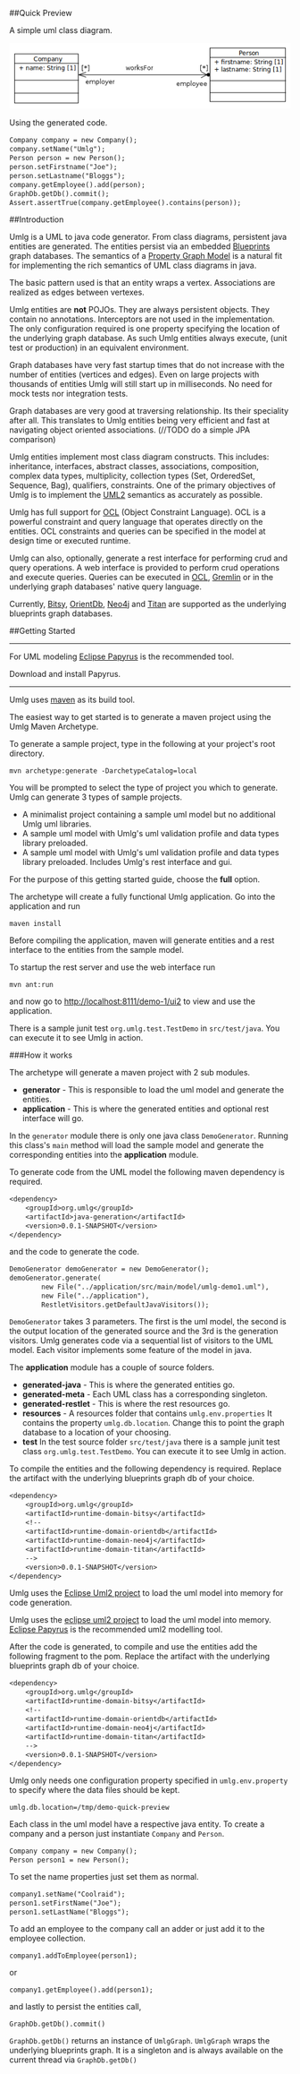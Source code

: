 ##Quick Preview

A simple uml class diagram.

![image of person works for company](images/uml/Package_umlg_demoQuickPreviewClassDiagram.PNG)

Using the generated code.

    Company company = new Company();
    company.setName("Umlg");
    Person person = new Person();
    person.setFirstname("Joe");
    person.setLastname("Bloggs");
    company.getEmployee().add(person);
    GraphDb.getDb().commit();
    Assert.assertTrue(company.getEmployee().contains(person));

##Introduction

Umlg is a UML to java code generator. From class diagrams, persistent java entities are generated. The entities persist
via an embedded [Blueprints](http://blueprints.tinkerpop.com) graph databases. The semantics of a
[Property Graph Model](https://github.com/tinkerpop/blueprints/wiki/Property-Graph-Model) is a natural fit for
implementing the rich semantics of UML class diagrams in java.

The basic pattern used is that an entity wraps a vertex. Associations are realized as edges between vertexes.

Umlg entities are **not** POJOs. They are always persistent objects. They contain no annotations. Interceptors are not used in the
implementation. The only configuration required is one property specifying the location of the underlying graph database.
As such Umlg entities always execute, (unit test or production) in an equivalent environment.

Graph databases have very fast startup times that do not increase with the number of entities (vertices and edges).
Even on large projects with thousands of entities Umlg will still start up in milliseconds. No need for mock tests nor integration tests.

Graph databases are very good at traversing relationship. Its their speciality after all. This translates to Umlg entities
being very efficient and fast at navigating object oriented associations. (//TODO do a simple JPA comparison)

Umlg entities implement most class diagram constructs. This includes: inheritance, interfaces, abstract
classes, associations, composition, complex data types, multiplicity, collection types (Set, OrderedSet, Sequence, Bag),
qualifiers, constraints. One of the primary objectives of Umlg is to implement the [UML2](http://www.omg.org/spec/UML/2.4.1/Superstructure/PDF)
semantics as accurately as possible.

Umlg has full support for [OCL](href="http://www.omg.org/spec/OCL/2.3.1/PDF") (Object Constraint Language). OCL is a
powerful constraint and query language that operates directly on the entities. OCL constraints and queries can be specified
in the model at design time or executed runtime.

Umlg can also, optionally, generate a rest interface for performing crud and query operations. A web interface is provided
to perform crud operations and execute queries. Queries can be executed in [OCL](http://www.omg.org/spec/OCL/2.3.1/PDF),
[Gremlin](https://github.com/tinkerpop/gremlin/wiki) or in the underlying graph databases' native query language.

Currently, [Bitsy](https://bitbucket.org/lambdazen/bitsy/wiki/Home), [OrientDb](http://www.orientdb.org/),
[Neo4j](http://www.neo4j.org/) and [Titan](https://github.com/thinkaurelius/titan/wiki) are supported as the underlying
blueprints graph databases.

##Getting Started

***

For UML modeling [Eclipse Papyrus](http://projects.eclipse.org/projects/modeling.mdt.papyrus) is the recommended tool.

Download and install Papyrus.

***

Umlg uses [maven](http://maven.apache.org/) as its build tool.

The easiest way to get started is to generate a maven project using the Umlg Maven Archetype.

To generate a sample project, type in the following at your project's root directory.

    mvn archetype:generate -DarchetypeCatalog=local

You will be prompted to select the type of project you which to generate. Umlg can generate 3 types of sample projects.

* A minimalist project containing a sample uml model but no additional Umlg uml libraries.
* A sample uml model with Umlg's uml validation profile and data types library preloaded.
* A sample uml model with Umlg's uml validation profile and data types library preloaded.
    Includes Umlg's rest interface and gui.

For the purpose of this getting started guide, choose the **full** option.

The archetype will create a fully functional Umlg application. Go into the application and run

    maven install

Before compiling the application, maven will generate entities and a rest interface to the entities from the sample model.

To startup the rest server and use the web interface run

    mvn ant:run

and now go to [http://localhost:8111/demo-1/ui2](http://localhost:8111/demo-1/ui2) to view and use the application.

There is a sample junit test `org.umlg.test.TestDemo` in `src/test/java`. You can execute it to see Umlg in action.

###How it works

The archetype will generate a maven project with 2 sub modules.

* **generator** - This is responsible to load the uml model and generate the entities.
* **application** - This is where the generated entities and optional rest interface will go.

In the `generator` module there is only one java class `DemoGenerator`. Running this class's `main` method  will load
the sample model and generate the corresponding entities into the **application** module.

To generate code from the UML model the following maven dependency is required.

    <dependency>
        <groupId>org.umlg</groupId>
        <artifactId>java-generation</artifactId>
        <version>0.0.1-SNAPSHOT</version>
    </dependency>

and the code to generate the code.

    DemoGenerator demoGenerator = new DemoGenerator();
    demoGenerator.generate(
            new File("../application/src/main/model/umlg-demo1.uml"),
            new File("../application"),
            RestletVisitors.getDefaultJavaVisitors());

`DemoGenerator` takes 3 parameters. The first is the uml model, the second is the output location of the generated source
and the 3rd is the generation visitors. Umlg generates code via a sequential list of visitors to the UML model.
Each visitor implements some feature of the model in java.


The **application** module has a couple of source folders.

* **generated-java** - This is where the generated entities go.
* **generated-meta** - Each UML class has a corresponding singleton.
* **generated-restlet** - This is where the rest resources go.
* **resources** - A resources folder that contains `umlg.env.properties` It contains the property `umlg.db.location`. Change this to
 point the graph database to a location of your choosing.
* **test** In the test source folder `src/test/java` there is a sample junit test class `org.umlg.test.TestDemo`. You can execute
it to see Umlg in action.

To compile the entities and the following dependency is required. Replace the artifact with the underlying blueprints graph db of your choice.

    <dependency>
        <groupId>org.umlg</groupId>
        <artifactId>runtime-domain-bitsy</artifactId>
        <!--
        <artifactId>runtime-domain-orientdb</artifactId>
        <artifactId>runtime-domain-neo4j</artifactId>
        <artifactId>runtime-domain-titan</artifactId>
        -->
        <version>0.0.1-SNAPSHOT</version>
    </dependency>





Umlg uses the [Eclipse Uml2 project](http://projects.eclipse.org/projects/modeling.mdt.uml2) to load the uml model into
memory for code generation.

Umlg uses the [eclipse uml2 project](http://projects.eclipse.org/projects/modeling.mdt.uml2) to load the uml model into memory.
[Eclipse Papyrus](http://projects.eclipse.org/projects/modeling.mdt.papyrus) is the recommended uml2 modelling tool.


After the code is generated, to compile and use the entities add the following fragment to the pom. Replace the artifact
with the underlying blueprints graph db of your choice.

    <dependency>
        <groupId>org.umlg</groupId>
        <artifactId>runtime-domain-bitsy</artifactId>
        <!--
        <artifactId>runtime-domain-orientdb</artifactId>
        <artifactId>runtime-domain-neo4j</artifactId>
        <artifactId>runtime-domain-titan</artifactId>
        -->
        <version>0.0.1-SNAPSHOT</version>
    </dependency>

Umlg only needs one configuration property specified in `umlg.env.property` to specify where the data files should be
kept.

    umlg.db.location=/tmp/demo-quick-preview

Each class in the uml model have a respective java entity. To create a company and a person just instantiate `Company`
and `Person`.

    Company company = new Company();
    Person person1 = new Person();

To set the name properties just set them as normal.

    company1.setName("Coolraid");
    person1.setFirstName("Joe");
    person1.setLastName("Bloggs");

To add an employee to the company call an adder or just add it to the employee collection.

    company1.addToEmployee(person1);

or

    company1.getEmployee().add(person1);

and lastly to persist the entities call,

    GraphDb.getDb().commit()

`GraphDb.getDb()` returns an instance of `UmlgGraph`. `UmlgGraph` wraps the underlying blueprints graph. It is a
singleton and is always available on the current thread via `GraphDb.getDb()`



